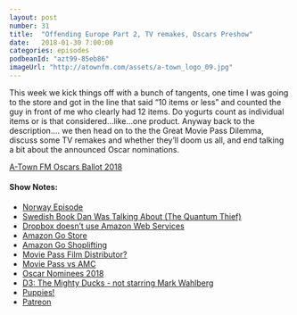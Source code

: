 ```yaml
---
layout: post
number: 31
title:  "Offending Europe Part 2, TV remakes, Oscars Preshow"
date:   2018-01-30 7:00:00
categories: episodes
podbeanId: "azt99-85eb86"
imageUrl: "http://atownfm.com/assets/a-town_logo_09.jpg"
---
```


This week we kick things off with a bunch of tangents, one time I was going to the store and got in the line that said “10 items or less” and counted the guy in front of me who clearly had 12 items. Do yogurts count as individual items or is that considered...like...one product. Anyway back to the description.... we then head on to the the Great Movie Pass Dilemma, discuss some TV remakes and whether they’ll doom us all, and end talking a bit about the announced Oscar nominations.

<!-- excerpt-end -->

[A-Town FM Oscars Ballot 2018](https://goo.gl/forms/lXJiNfkdAK9UeH5Q2)

#### Show Notes:
- [Norway Episode](http://atownfm.com/episodes/2017/11/16/episode-021.html)
- [Swedish Book Dan Was Talking About (The Quantum Thief)](https://en.wikipedia.org/wiki/The_Quantum_Thief)
- [Dropbox doesn’t use Amazon Web Services](https://techcrunch.com/2017/09/15/why-dropbox-decided-to-drop-aws-and-build-its-own-infrastructure-and-network/)
- [Amazon Go Store](https://www.amazon.com/b?node=16008589011)
- [Amazon Go Shoplifting](https://www.washingtonpost.com/news/business/wp/2018/01/29/is-it-shoplifting-if-its-not-the-customers-fault-amazon-go-raises-questions-for-the-retail-industry/?utm_term=.3a5e04e6f8ac)
- [Movie Pass Film Distributor?](http://variety.com/2018/film/news/moviepass-sundance-1202669456/)
- [Movie Pass vs AMC](https://www.polygon.com/2018/1/25/16934190/moviepass-theatres-amc)
- [Oscar Nominees 2018](https://en.wikipedia.org/wiki/90th_Academy_Awards#Nominees)
- [D3: The Mighty Ducks - not starring Mark Wahlberg](http://www.imdb.com/title/tt0116000/?ref_=nv_sr_1)
- [Puppies!](https://www.google.com/search?biw=1023&bih=776&tbm=isch&sa=1&ei=quhvWoq_E4r0zgLw5rTwBg&q=cute+puppies&oq=cute+puppies&gs_l=psy-ab.3..0i67k1j0l9.4410.4410.0.4628.1.1.0.0.0.0.77.77.1.1.0....0...1c.1.64.psy-ab..0.1.77....0.a5YKZRzEbvg)
- [Patreon](https://www.patreon.com/atownfm)
